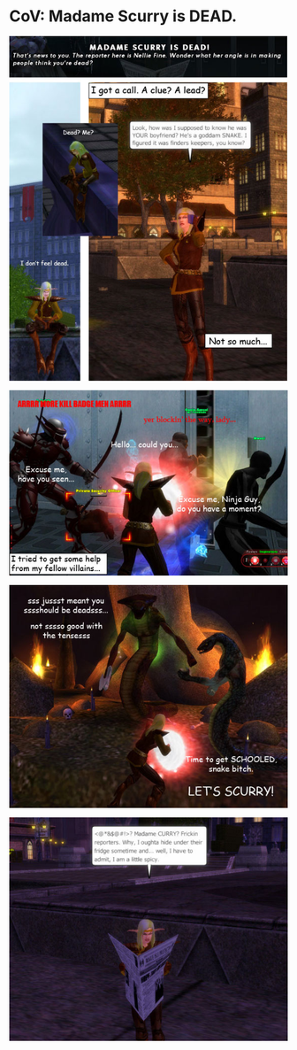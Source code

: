 # CoV: Madame Scurry is DEAD.

![Dead… I don’t feel dead.](../uploads/2007/12/coh1.jpg)

![coh2.jpg](../uploads/2007/12/coh2.jpg)

![coh3.jpg](../uploads/2007/12/coh3.jpg)

![coh4.jpg](../uploads/2007/12/coh4.jpg)


